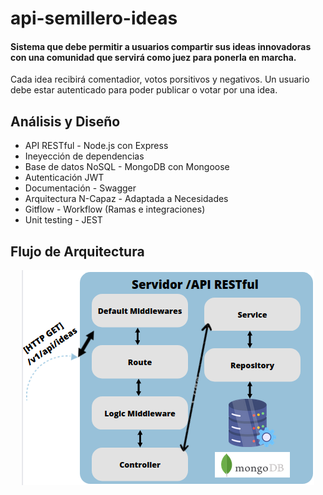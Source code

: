 # api-semillero-ideas

#### Sistema que debe permitir a usuarios compartir sus ideas innovadoras con una comunidad que servirá como juez para ponerla en marcha.

Cada idea recibirá comentadior, votos porsitivos y negativos.
Un usuario debe estar autenticado para poder publicar o votar por una idea.

## Análisis y Diseño

- API RESTful - Node.js con Express
- Ineyección de dependencias
- Base de datos NoSQL - MongoDB con Mongoose
- Autenticación JWT
- Documentación - Swagger
- Arquitectura N-Capaz - Adaptada a Necesidades
- Gitflow - Workflow (Ramas e integraciones)
- Unit testing - JEST

## Flujo de Arquitectura

<p align="center">
    <img src="assets/Flujo arquitectura.png" alt="flujo arquitectura">
</p>
